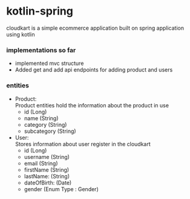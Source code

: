 # kotlin-spring
cloudkart is a simple ecommerce application built on spring application using kotlin

### implementations so far
 - implemented mvc structure
 - Added get and add api endpoints for adding product and users


### entities
 - Product:\
   Product entities hold the information about the product in use
    - id (Long)
    - name (String)
    - category (String)
    - subcategory (String)
 - User:\
   Stores information about user register in the cloudkart
   -  id (Long)
   -  username (String)
   -  email (String)
   -  firstName (String)
   -  lastName: (String)
   -  dateOfBirth: (Date)
   -  gender (Enum Type : Gender)
